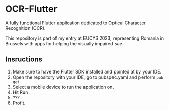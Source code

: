 # OCR-Flutter

A fully functional Flutter application dedicated to Optical Character Recognition (OCR).

This repository is part of my entry at EUCYS 2023, representing Romania in Brussels with apps for helping the visually impaired *see*.

## Insructions

1. Make sure to have the Flutter SDK installed and pointed at by your IDE.
2. Open the repository with your IDE, go to pubspec.yaml and perform `pub get`
3. Select a mobile device to run the application on.
4. Hit Run.
4. ???
5. Profit.
